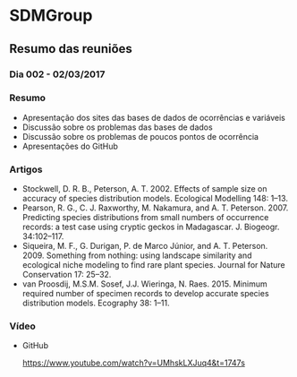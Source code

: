 # SDMGroup

## Resumo das reuniões

### Dia 002 - 02/03/2017

### Resumo
- Apresentação dos sites das bases de dados de ocorrências e variáveis
- Discussão sobre os problemas das bases de dados
- Discussão sobre os problemas de poucos pontos de ocorrência
- Apresentações do GitHub

### Artigos
- Stockwell, D. R. B., Peterson, A. T. 2002. Effects of sample size on accuracy of species distribution models. Ecological Modelling 148: 1–13.  
- Pearson, R. G., C. J. Raxworthy, M. Nakamura, and A. T. Peterson. 2007. Predicting species distributions from small numbers of 
  occurrence records: a test case using cryptic geckos in Madagascar. J. Biogeogr. 34:102–117. 
- Siqueira, M. F., G. Durigan, P. de Marco Júnior, and A. T. Peterson. 2009. Something from nothing: using landscape similarity and ecological niche modeling to find rare plant species. Journal for Nature Conservation 17: 25–32. 
- van Proosdij, M.S.M. Sosef, J.J. Wieringa, N. Raes. 2015. Minimum required number of specimen records to develop accurate species distribution models. Ecography 38: 1–11.

### Vídeo
- GitHub

  https://www.youtube.com/watch?v=UMhskLXJuq4&t=1747s
